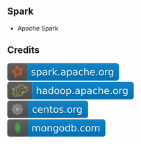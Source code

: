 Spark
-----

- Apache Spark

Credits
-------
[![image](
Credits/spark.apache.org.svg?raw=true)](https://spark.apache.org/)  
[![image](
Credits/hadoop.apache.org.svg?raw=true)](https://hadoop.apache.org/)  
[![image](
Credits/centos.org.svg?raw=true)](https://centos.org/)  
[![image](
Credits/mongodb.com.svg?raw=true)](https://mongodb.com/)
